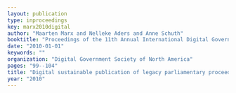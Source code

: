```yaml
---
layout: publication
type: inproceedings
key: marx2010digital
author: "Maarten Marx and Nelleke Aders and Anne Schuth"
booktitle: "Proceedings of the 11th Annual International Digital Government Research Conference on Public Administration Online: Challenges and Opportunities"
date: "2010-01-01"
keywords: ""
organization: "Digital Government Society of North America"
pages: "99--104"
title: "Digital sustainable publication of legacy parliamentary proceedings"
year: "2010"
---
```

